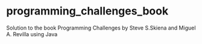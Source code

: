 # programming_challenges_book
Solution to the book Programming Challenges by Steve S.Skiena and Miguel A. Revilla using Java
